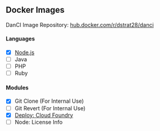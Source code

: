 ## Docker Images

DanCI Image Repository: [hub.docker.com/r/dstrat28/danci](https://hub.docker.com/r/dstrat28/danci/tags/)
#### Languages
- [x] [Node.js](languages/node)
- [ ] Java
- [ ] PHP
- [ ] Ruby

#### Modules
- [x] Git Clone (For Internal Use)
- [ ] Git Revert (For Internal Use)
- [x] [Deploy: Cloud Foundry](modules/deploy-cloudfoundry)
- [ ] Node: License Info
